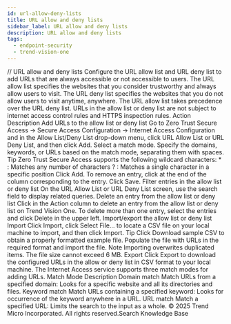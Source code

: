 ```yaml
---
id: url-allow-deny-lists
title: URL allow and deny lists
sidebar_label: URL allow and deny lists
description: URL allow and deny lists
tags:
  - endpoint-security
  - trend-vision-one
---
```


/*<![CDATA[*/ $('#title').html($('meta[name=map-description]').attr('content')); /*]]>*/ URL allow and deny lists Configure the URL allow list and URL deny list to add URLs that are always accessible or not accessible to users. The URL allow list specifies the websites that you consider trustworthy and always allow users to visit. The URL deny list specifies the websites that you do not allow users to visit anytime, anywhere. The URL allow list takes precedence over the URL deny list. URLs in the allow list or deny list are not subject to internet access control rules and HTTPS inspection rules. Action Description Add URLs to the allow list or deny list Go to Zero Trust Secure Access → Secure Access Configuration → Internet Access Configuration and in the Allow List/Deny List drop-down menu, click URL Allow List or URL Deny List, and then click Add. Select a match mode. Specify the domains, keywords, or URLs based on the match mode, separating them with spaces. Tip Zero Trust Secure Access supports the following wildcard characters: * : Matches any number of characters ? : Matches a single character in a specific position Click Add. To remove an entry, click at the end of the column corresponding to the entry. Click Save. Filter entries in the allow list or deny list On the URL Allow List or URL Deny List screen, use the search field to display related queries. Delete an entry from the allow list or deny list Click in the Action column to delete an entry from the allow list or deny list on Trend Vision One. To delete more than one entry, select the entries and click Delete in the upper left. Import/export the allow list or deny list Import Click Import, click Select File... to locate a CSV file on your local machine to import, and then click Import. Tip Click Download sample CSV to obtain a properly formatted example file. Populate the file with URLs in the required format and import the file. Note Importing overwrites duplicated items. The file size cannot exceed 6 MB. Export Click Export to download the configured URLs in the allow or deny list in CSV format to your local machine. The Internet Access service supports three match modes for adding URLs. Match Mode Description Domain match Match URLs from a specified domain: Looks for a specific website and all its directories and files. Keyword match Match URLs containing a specified keyword: Looks for occurrence of the keyword anywhere in a URL. URL match Match a specified URL: Limits the search to the input as a whole. © 2025 Trend Micro Incorporated. All rights reserved.Search Knowledge Base